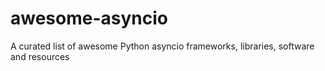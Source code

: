 # awesome-asyncio
A curated list of awesome Python asyncio frameworks, libraries, software and resources
